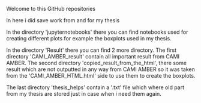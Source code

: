 Welcome to this GitHub repositories

In here i did save work from and for my thesis

In the directory 'jupyternotebooks' there you can find notebooks used for creating different plots for example the boxplots used in my thesis.

In the directory 'Result' there you can find 2 more directory. The first directory 'CAMI_AMBER_result' contain all important result from CAMI AMBER. The second directory 'copied_result_from_the_html', there some result which are not outputted in any way from CAMI AMBER so it was taken from the 'CAMI_AMBER_HTML.html' side to use them to create the boxplots.

The last directory 'thesis_helps' contain a '.txt' file which where old part from my thesis are stored just in case when i need them again.
